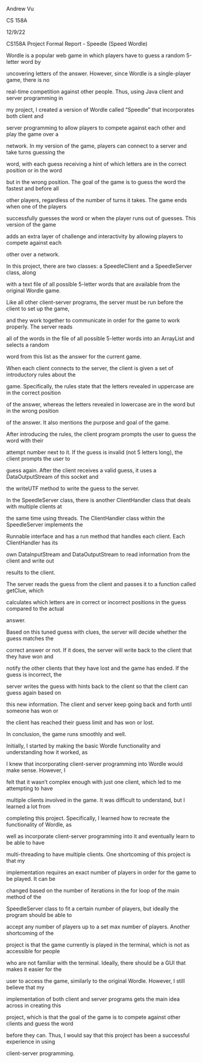 ﻿

Andrew Vu

CS 158A

12/9/22

CS158A Project Formal Report - Speedle (Speed Wordle)

Wordle is a popular web game in which players have to guess a random 5-letter word by

uncovering letters of the answer. However, since Wordle is a single-player game, there is no

real-time competition against other people. Thus, using Java client and server programming in

my project, I created a version of Wordle called “Speedle” that incorporates both client and

server programming to allow players to compete against each other and play the game over a

network. In my version of the game, players can connect to a server and take turns guessing the

word, with each guess receiving a hint of which letters are in the correct position or in the word

but in the wrong position. The goal of the game is to guess the word the fastest and before all

other players, regardless of the number of turns it takes. The game ends when one of the players

successfully guesses the word or when the player runs out of guesses. This version of the game

adds an extra layer of challenge and interactivity by allowing players to compete against each

other over a network.

In this project, there are two classes: a SpeedleClient and a SpeedleServer class, along

with a text file of all possible 5-letter words that are available from the original Wordle game.

Like all other client-server programs, the server must be run before the client to set up the game,

and they work together to communicate in order for the game to work properly. The server reads

all of the words in the file of all possible 5-letter words into an ArrayList and selects a random

word from this list as the answer for the current game.





When each client connects to the server, the client is given a set of introductory rules about the

game. Specifically, the rules state that the letters revealed in uppercase are in the correct position

of the answer, whereas the letters revealed in lowercase are in the word but in the wrong position

of the answer. It also mentions the purpose and goal of the game.

After introducing the rules, the client program prompts the user to guess the word with their

attempt number next to it. If the guess is invalid (not 5 letters long), the client prompts the user to

guess again. After the client receives a valid guess, it uses a DataOutputStream of this socket and





the writeUTF method to write the guess to the server.

In the SpeedleServer class, there is another ClientHandler class that deals with multiple clients at

the same time using threads. The ClientHandler class within the SpeedleServer implements the

Runnable interface and has a run method that handles each client. Each ClientHandler has its

own DataInputStream and DataOutputStream to read information from the client and write out

results to the client.

The server reads the guess from the client and passes it to a function called getClue, which

calculates which letters are in correct or incorrect positions in the guess compared to the actual

answer.





Based on this tuned guess with clues, the server will decide whether the guess matches the

correct answer or not. If it does, the server will write back to the client that they have won and

notify the other clients that they have lost and the game has ended. If the guess is incorrect, the

server writes the guess with hints back to the client so that the client can guess again based on

this new information. The client and server keep going back and forth until someone has won or





the client has reached their guess limit and has won or lost.

In conclusion, the game runs smoothly and well.





Initially, I started by making the basic Wordle functionality and understanding how it worked, as

I knew that incorporating client-server programming into Wordle would make sense. However, I

felt that it wasn’t complex enough with just one client, which led to me attempting to have

multiple clients involved in the game. It was difficult to understand, but I learned a lot from





completing this project. Specifically, I learned how to recreate the functionality of Wordle, as

well as incorporate client-server programming into it and eventually learn to be able to have

multi-threading to have multiple clients. One shortcoming of this project is that my

implementation requires an exact number of players in order for the game to be played. It can be

changed based on the number of iterations in the for loop of the main method of the

SpeedleServer class to fit a certain number of players, but ideally the program should be able to

accept any number of players up to a set max number of players. Another shortcoming of the

project is that the game currently is played in the terminal, which is not as accessible for people

who are not familiar with the terminal. Ideally, there should be a GUI that makes it easier for the

user to access the game, similarly to the original Wordle. However, I still believe that my

implementation of both client and server programs gets the main idea across in creating this

project, which is that the goal of the game is to compete against other clients and guess the word

before they can. Thus, I would say that this project has been a successful experience in using

client-server programming.

